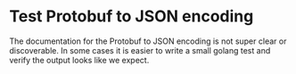 # Test Protobuf to JSON encoding

The documentation for the Protobuf to JSON encoding is not super clear or
discoverable. In some cases it is easier to write a small golang test and verify
the output looks like we expect.
